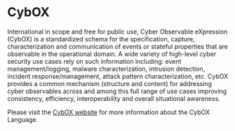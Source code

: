 # CybOX 

International in scope and free for public use,  Cyber Observable eXpression (CybOX) is a standardized 
schema for the specification, capture, characterization and communication of events or stateful properties 
that are observable in the operational domain. A wide variety of high-level cyber security use cases rely 
on such information including: event management/logging, malware characterization, intrusion detection, 
incident response/management, attack pattern characterization, etc. CybOX provides a common mechanism 
(structure and content) for addressing cyber observables across and among this full range of use cases 
improving consistency, efficiency, interoperability and overall situational awareness.

Please visit the [CybOX website](https://cyboxproject.github.io/) for more information about the CybOX Language.

